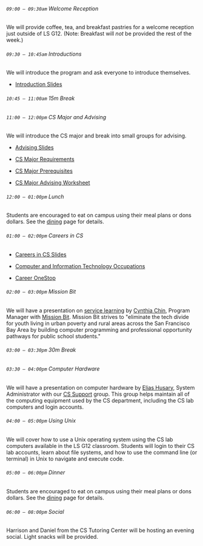 ###### `09:00 – 09:30am` Welcome Reception

We will provide coffee, tea, and breakfast pastries for a welcome reception just outside of LS G12. (Note: Breakfast will *not* be provided the rest of the week.)

###### `09:30 – 10:45am` Introductions

We will introduce the program and ask everyone to introduce themselves.

  - [Introduction Slides](https://docs.google.com/presentation/d/e/2PACX-1vS43GToiR8QYSo_gW2iUVZj1Dewnrq8xiyGMGuwZNui3aAOHfxcozjUYd0sAN1D0zEJI5BY1RbL5NUY/pub?start=false&loop=false&delayms=3000)

###### `10:45 – 11:00am` *15m Break*

###### `11:00 – 12:00pm` CS Major and Advising

We will introduce the CS major and break into small groups for advising.

  - [Advising Slides](https://docs.google.com/presentation/d/e/2PACX-1vSrT8A_h0hpX3hp6RQ_0Y9CJmkrlg6SzLIc3Kim9I22Lmlk1r3IHRajdkU9t4YetSsljjauuoNhnEkE/pub?start=false&loop=false&delayms=3000)

  - [CS Major Requirements](https://docs.google.com/document/d/1Rb78VLQDEgGS8JYnsgjg-QaKAvL7JpCny0ydvcqYPeI/edit?usp=sharing)

  - [CS Major Prerequisites](https://drive.google.com/file/d/1lMH7qmDrcfoBHHOER-tzoGoCVEv1V4Fe/view?usp=sharing)

  - [CS Major Advising Worksheet](https://docs.google.com/document/d/1Al-72D4pwdNHCnP-Dywa5QV0a5IxMEcmlU96FwSuOBc/edit?usp=sharing)

###### `12:00 – 01:00pm` *Lunch*

Students are encouraged to eat on campus using their meal plans or dons dollars. See the [dining](dining.html) page for details.

###### `01:00 – 02:00pm` Careers in CS

  - [Careers in CS Slides](https://docs.google.com/presentation/d/e/2PACX-1vQUalpfpb2hqTwOhpY2G1OXDn06M8tFI0wsJC1RBRJk9ACNzslGA5BTYn_rFfNjbl4Jsau1WWnLtKd8/pub?start=false&loop=false&delayms=3000)


  - [Computer and Information Technology Occupations](https://www.bls.gov/ooh/computer-and-information-technology/home.htm)
  - [Career OneStop](https://www.careeronestop.org/)

###### `02:00 – 03:00pm` Mission Bit

We will have a presentation on [service learning](https://catalog.usfca.edu/content.php?catoid=2&navoid=161) by [Cynthia Chin](https://www.missionbit.com/about-us/), Program Manager with [Mission Bit](https://www.missionbit.com/). Mission Bit strives to "eliminate the tech divide for youth living in urban poverty and rural areas across the San Francisco Bay Area by building computer programming and professional opportunity pathways for public school students."

###### `03:00 – 03:30pm` *30m Break*

###### `03:30 – 04:00pm` Computer Hardware

We will have a presentation on computer hardware by [Elias Husary](https://www.usfca.edu/faculty/elias-husary), System Administrator with our [CS Support](https://myusf.usfca.edu/arts-sciences/computer-science/technical-resources) group. This group helps maintain all of the computing equipment used by the CS department, including the CS lab computers and login accounts.

###### `04:00 – 05:00pm` Using Unix

We will cover how to use a Unix operating system using the CS lab computers available in the LS G12 classroom. Students will login to their CS lab accounts, learn about file systems, and how to use the command line (or terminal) in Unix to navigate and execute code.

###### `05:00 – 06:00pm` *Dinner*

Students are encouraged to eat on campus using their meal plans or dons dollars. See the [dining](dining.html) page for details.

###### `06:00 – 08:00pm` *Social*

Harrison and Daniel from the CS Tutoring Center will be hosting an evening social. Light snacks will be provided.
